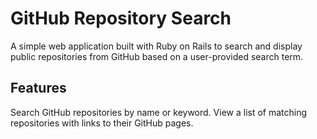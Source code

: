 # GitHub Repository Search
A simple web application built with Ruby on Rails to search and display public repositories from GitHub based on a user-provided search term.

## Features
Search GitHub repositories by name or keyword.
View a list of matching repositories with links to their GitHub pages.